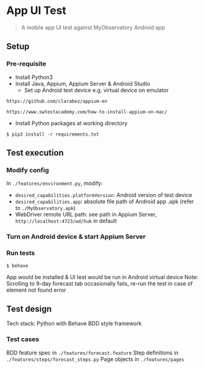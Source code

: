 # App UI Test
> A mobile app UI test against MyObservatory Android app
 
## Setup

### Pre-requisite
- Install Python3
- Install Java, Appium, Appium Server & Android Studio
	- Set up Android test device e.g. virtual device on emulator
```
https://github.com/clarabez/appium-en
```
```
https://www.swtestacademy.com/how-to-install-appium-on-mac/
```
- Install Python packages at working directory
```
$ pip3 install -r requirements.txt
```


## Test execution

### Modify config
In `./features/environment.py`, modify:
 - `desired_capabilities.platformVersion`: Android version of test device
 - `desired_capabilities.app`: absolute file path of Android app .apk (refer to `./MyObservatory.apk`)
- WebDriver remote URL path: see path in Appium Server, `http://localhost:4723/wd/hub` in default

### Turn on Android device & start Appium Server

### Run tests
```
$ behave
```
App would be installed & UI test would be run in Android virtual device
Note: Scrolling to 9-day forecast tab occasionally fails, re-run the test in case of element not found error


## Test design
Tech stack: Python with Behave BDD style framework

### Test cases
BDD feature spec in `./features/forecast.feature`
Step definitions in `./features/steps/forecast_steps.py`
Page objects in `./features/pages`